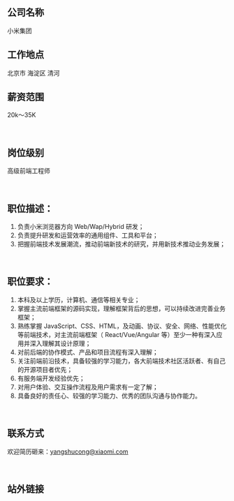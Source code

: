 <!-- 请严格按照下面的格式编写，不一致会被关闭  -->

## 公司名称
小米集团
<br/>

## 工作地点
北京市 海淀区 清河
<br/>

## 薪资范围
<!-- xxk ~ xxk  -->
20k～35K

<br/>

## 岗位级别
<!--  中级 / 高级 / 资深 / 专家  -->
高级前端工程师

<br/>

## 职位描述：
1. 负责小米浏览器方向 Web/Wap/Hybrid 研发； 
2. 负责提升研发和运营效率的通用组件、工具和平台； 
3. 把握前端技术发展潮流，推动前端新技术的研究，并用新技术推动业务发展；
<br/>

## 职位要求：
1. 本科及以上学历，计算机、通信等相关专业； 
2. 掌握主流前端框架的源码实现，理解框架背后的思想，可以持续改进完善业务框架； 
3. 熟练掌握 JavaScript、CSS、HTML，及动画、协议、安全、网络、性能优化等前端技术，对主流前端框架（ React/Vue/Angular 等）至少一种有深入应用并深入理解其设计原理； 
4. 对前后端的协作模式、产品和项目流程有深入理解；
5. 关注前端前沿技术，具备较强的学习能力，各大前端技术社区活跃者、有自己的开源项目者优先； 
6. 有服务端开发经验优先； 
7. 对用户体验、交互操作流程及用户需求有一定了解； 
8. 具备良好的责任心、较强的学习能力、优秀的团队沟通与协作能力。
<br/>

## 联系方式
欢迎简历砸来：yangshucong@xiaomi.com

<br/>

## 站外链接
<!-- 没有可不填 -->

<br/>
